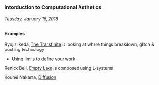 ### Intorduction to Computational Asthetics
###### Teusday, January 16, 2018

#### Examples
Ryojis Ikeda, [The Transfinite](https://www.youtube.com/watch?v=omDK2Cm2mwo "The Transfinite") is looking at where things breakdown, glitch & pushing technology
  - Using limits to define your work
  
Renick Bell, [Empty Lake](https://empty-lake.u-i-q.org/ "Empty Lake") is composed using L-systems

Kouhei Nakama, [Diffusion](https://vimeo.com/145251635 "Diffusion")
